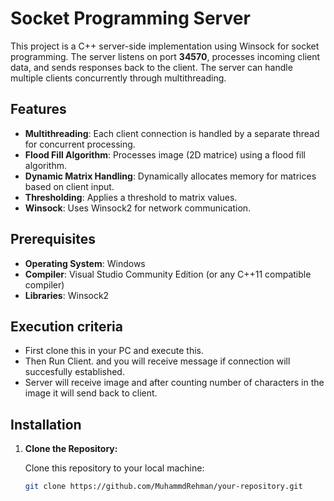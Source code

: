 # Socket Programming Server

This project is a C++ server-side implementation using Winsock for socket programming. The server listens on port **34570**, processes incoming client data, and sends responses back to the client. The server can handle multiple clients concurrently through multithreading.

## Features

- **Multithreading**: Each client connection is handled by a separate thread for concurrent processing.
- **Flood Fill Algorithm**: Processes image (2D matrice) using a flood fill algorithm.
- **Dynamic Matrix Handling**: Dynamically allocates memory for matrices based on client input.
- **Thresholding**: Applies a threshold to matrix values.
- **Winsock**: Uses Winsock2 for network communication.


## Prerequisites

- **Operating System**: Windows
- **Compiler**: Visual Studio Community Edition (or any C++11 compatible compiler)
- **Libraries**: Winsock2

## Execution criteria
- First clone this in your PC and execute this.
- Then Run Client. and you will receive message if connection will succesfully established.
- Server will receive image and after counting number of characters in the image it will send back to client.



## Installation

1. **Clone the Repository:**

   Clone this repository to your local machine:

   ```bash
   git clone https://github.com/MuhammdRehman/your-repository.git

